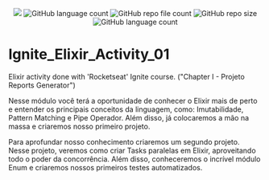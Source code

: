 <p align="center">
  <img src="http://img.shields.io/static/v1?label=STATUS&message=Concluded&color=blue&style=flat"/>
  <img alt="GitHub language count" src="https://img.shields.io/github/languages/count/Rafa-KozAnd/Ignite_Elixir_Activity_01>
  <img alt="GitHub language count" src="https://img.shields.io/github/languages/top/Rafa-KozAnd/Ignite_Elixir_Activity_01">
  <img alt="GitHub repo file count" src="https://img.shields.io/github/directory-file-count/Rafa-KozAnd/Ignite_Elixir_Activity_01">
  <img alt="GitHub repo size" src="https://img.shields.io/github/repo-size/Rafa-KozAnd/Ignite_Elixir_Activity_01">
  <img alt="GitHub language count" src="https://img.shields.io/github/license/Rafa-KozAnd/Ignite_Elixir_Activity_01">
</p>

# Ignite_Elixir_Activity_01

Elixir activity done with 'Rocketseat' Ignite course. ("Chapter I - Projeto Reports Generator")

Nesse módulo você terá a oportunidade de conhecer o Elixir mais de perto e entender os principais conceitos da linguagem, como: Imutabilidade, Pattern Matching e Pipe Operador. Além disso, já colocaremos a mão na massa e criaremos nosso primeiro projeto.

Para aprofundar nosso conhecimento criaremos um segundo projeto. Nesse projeto, veremos como criar Tasks paralelas em Elixir, aproveitando todo o poder da concorrência. Além disso, conheceremos o incrível módulo Enum e criaremos nossos primeiros testes automatizados.
